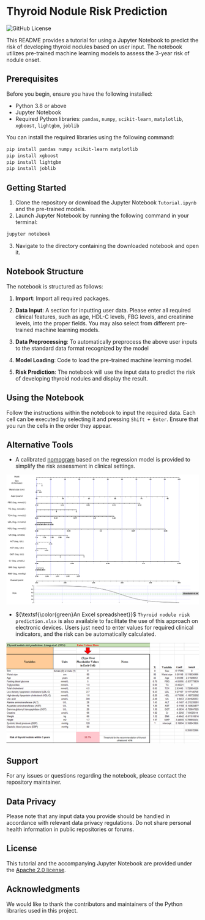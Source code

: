 
# Thyroid Nodule Risk Prediction

![GitHub License](https://img.shields.io/github/license/huntlylee/Thyroid-nodule)

This README provides a tutorial for using a Jupyter Notebook to predict the risk of developing thyroid nodules based on user input. The notebook utilizes pre-trained machine learning models to assess the 3-year risk of nodule onset.

## Prerequisites

Before you begin, ensure you have the following installed:
- Python 3.8 or above
- Jupyter Notebook
- Required Python libraries: `pandas`, `numpy`, `scikit-learn`, `matplotlib`, `xgboost`, `lightgbm`, `joblib`

You can install the required libraries using the following command:

```bash
pip install pandas numpy scikit-learn matplotlib
pip install xgboost
pip install lightgbm
pip install joblib
```

## Getting Started

1. Clone the repository or download the Jupyter Notebook `Tutorial.ipynb` and the pre-trained models.
2. Launch Jupyter Notebook by running the following command in your terminal:

```bash
jupyter notebook
```

3. Navigate to the directory containing the downloaded notebook and open it.

## Notebook Structure

The notebook is structured as follows:

1. **Import**: Import all required packages.

2. **Data Input**: A section for inputting user data. Please enter all required clinical features, such as age, HDL-C levels, FBG levels, and creatinine levels, into the proper fields. You may also select from different pre-trained machine learning models.

3. **Data Preprocessing**: To automatically preprocess the above user inputs to the standard data format recognized by the model

4. **Model Loading**: Code to load the pre-trained machine learning model.

5. **Risk Prediction**: The notebook will use the input data to predict the risk of developing thyroid nodules and display the result.

## Using the Notebook

Follow the instructions within the notebook to input the required data. Each cell can be executed by selecting it and pressing `Shift + Enter`. Ensure that you run the cells in the order they appear.

## Alternative Tools

* A calibrated [nomogram](Nomogram.png) based on the regression model is provided to simplify the risk assessment in clinical settings.

![Alternative Tools](Nomogram.png)

* ${\textsf{\color{green}An Excel spreadsheet}}$ ```Thyroid nodule risk prediction.xlsx``` is also available to facilitate the use of this approach on electronic devices. Users just need to enter values for required clinical indicators, and the risk can be automatically calculated.

![Alternative Tools](Excel%20tool.png)

## Support

For any issues or questions regarding the notebook, please contact the repository maintainer.

## Data Privacy

Please note that any input data you provide should be handled in accordance with relevant data privacy regulations. Do not share personal health information in public repositories or forums.

## License

This tutorial and the accompanying Jupyter Notebook are provided under the [Apache 2.0 license](LICENSE).

## Acknowledgments

We would like to thank the contributors and maintainers of the Python libraries used in this project.

